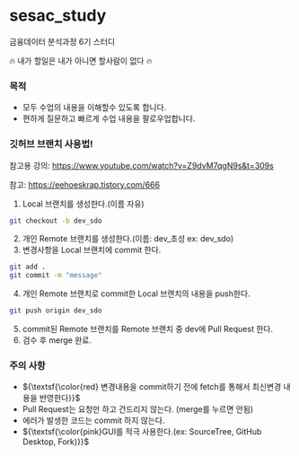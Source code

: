 # sesac_study

금융데이터 분석과정 6기 스터디

🔥 내가 할일은 내가 아니면 할사람이 없다 🔥

### 목적

- 모두 수업의 내용을 이해할수 있도록 합니다.
- 편하게 질문하고 빠르게 수업 내용을 팔로우업합니다.

### **깃허브 브랜치 사용법!**

참고용 강의: https://www.youtube.com/watch?v=Z9dvM7qgN9s&t=309s

참고: https://eehoeskrap.tistory.com/666

1. Local 브랜치를 생성한다.(이름 자유)

```bash
git checkout -b dev_sdo
```

2. 개인 Remote 브랜치를 생성한다.(이름: dev\_초성 ex: dev_sdo)
3. 변경사항을 Local 브랜치에 commit 한다.

```bash
git add .
git commit -m "message"
```

4. 개인 Remote 브랜치로 commit한 Local 브랜치의 내용을 push한다.

```bash
git push origin dev_sdo
```

5. commit된 Remote 브랜치를 Remote 브랜치 중 dev에 Pull Request 한다.
6. 검수 후 merge 완료.

### 주의 사항

- ${\textsf{\color{red} 변경내용을 commit하기 전에 fetch를 통해서 최신변경 내용을 반영한다}}$
- Pull Request는 요청만 하고 건드리지 않는다. (merge를 누르면 안됨)
- 에러가 발생한 코드는 commit 하지 않는다.
- ${\textsf{\color{pink}GUI를 적극 사용한다.(ex: SourceTree, GitHub Desktop, Fork)}}$
